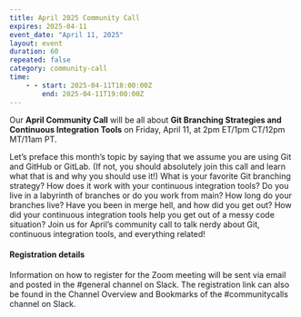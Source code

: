 ```yaml
---
title: April 2025 Community Call
expires: 2025-04-11
event_date: "April 11, 2025"
layout: event
duration: 60
repeated: false
category: community-call
time:
    - - start: 2025-04-11T18:00:00Z
        end: 2025-04-11T19:00:00Z
---
```


Our **April Community Call** will be all about **Git Branching Strategies and Continuous Integration Tools** on Friday, April 11, at 2pm ET/1pm CT/12pm MT/11am PT.

Let’s preface this month’s topic by saying that we assume you are using Git and GitHub or GitLab. (If not, you should absolutely join this call and learn what that is and why you should use it!) What is your favorite Git branching strategy? How does it work with your continuous integration tools? Do you live in a labyrinth of branches or do you work from main? How long do your branches live? Have you been in merge hell, and how did you get out? How did your continuous integration tools help you get out of a messy code situation? Join us for April’s community call to talk nerdy about Git, continuous integration tools, and everything related!


#### Registration details
Information on how to register for the Zoom meeting will be sent via email and posted in the #general channel on Slack. The registration link can also be found in the Channel Overview and Bookmarks of the #communitycalls channel on Slack.

